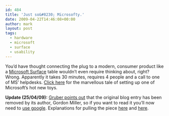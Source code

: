 ```yaml
---
id: 484
title: 'Just so&#8230; Microsofty.'
date: 2009-04-22T14:46:08+00:00
author: mark
layout: post
tags:
  - hardware
  - microsoft
  - surface
  - usability
---
```

You&#8217;d have thought connecting the plug to a modern, consumer product like a [Microsoft Surface](http://www.microsoft.com/surface/) table wouldn&#8217;t even require thinking about, right? Wrong. Apparently it takes 30 minutes, requires 4 people and a call to one of MS&#8217; helpdesks. [Click here](http://kinesismomentum.wordpress.com/2009/04/16/skin-deep-usability/) for the marvellous tale of setting up one of Microsoft&#8217;s hot new toys.

**Update (25/04/09):** [Gruber points out](http://daringfireball.net/linked/2009/04/24/microsoft-surface) that the original blog entry has been removed by its author, Gordon Miller, so if you want to read it you&#8217;ll now need to [use google](http://74.125.95.132/search?q=cache:slfEjqHmIyoJ:kinesismomentum.wordpress.com/2009/04/16/skin-deep-usability/+http://kinesismomentum.wordpress.com/2009/04/16/skin-deep-usability/). Explanations for pulling the piece [here](http://kinesismomentum.wordpress.com/2009/04/24/skin-deep-usability-take-2/) and [here](http://kinesismomentum.wordpress.com/2009/04/25/wither-our-post/).